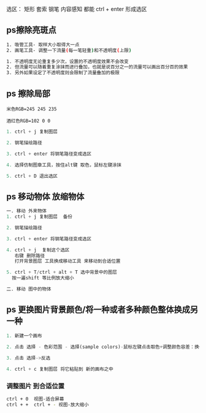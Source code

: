 选区：
矩形 套索 钢笔  内容感知 都能  ctrl + enter 形成选区
## ps擦除亮斑点
```bash
1. 吸管工具- 取样大小取得大一点
2. 画笔工具- 调整一下流量(每一笔轻重)和不透明度(上限)
```
```bash
1. 不透明度无论重复多少次，设置的不透明度效果不会改变
2. 但流量可以随着重复涂抹而进行叠加，也就是说百分之一的流量可以画出百分百的效果
3. 另外如果设定了不透明度则会限制了流量叠加的极限
```
## ps 擦除局部

`米色RGB=245 245 235`

`酒红色RGB=102 0 0`

```python
1. ctrl + j 复制图层 

2. 钢笔描绘路径

3. ctrl + enter 将钢笔路径变成选区

4. 选择仿制图章工具，按住alt键 取色，鼠标左键涂抹

5. ctrl + D 退出选区
```
## ps 移动物体 放缩物体
```python 
一. 移动 外来物体
1. ctrl + j 复制图层  备份

2. 钢笔描绘路径

3. ctrl + enter 将钢笔路径变成选区 

4. ctrl + j  复制这个选区  
   右键 删除路径
   打开背景图层 工具换成移动工具 来移动到合适位置 

5. ctrl + T/ctrl + alt + T 选中背景中的图层 
  按一遍shift 等比例放大缩小

二. 移动 图中的物体
```




## ps 更换图片背景颜色/将一种或者多种颜色整体换成另一种
```python
1. 新建一个画布

2. 点击 选择 - 色彩范围 - 选择(sample colors)-鼠标左键点击取色+调整颜色容差：换一种颜色容差小/换几种颜色容差大
   
3. 点击 选择->反选 

4. ctrl + c 复制图层 将它粘贴到 新的画布之中
```


### 调整图片 到合适位置  
```bash
ctrl + 0  视图-适合屏幕 
ctrl + +  ctrl + - 视图-放大缩小 


